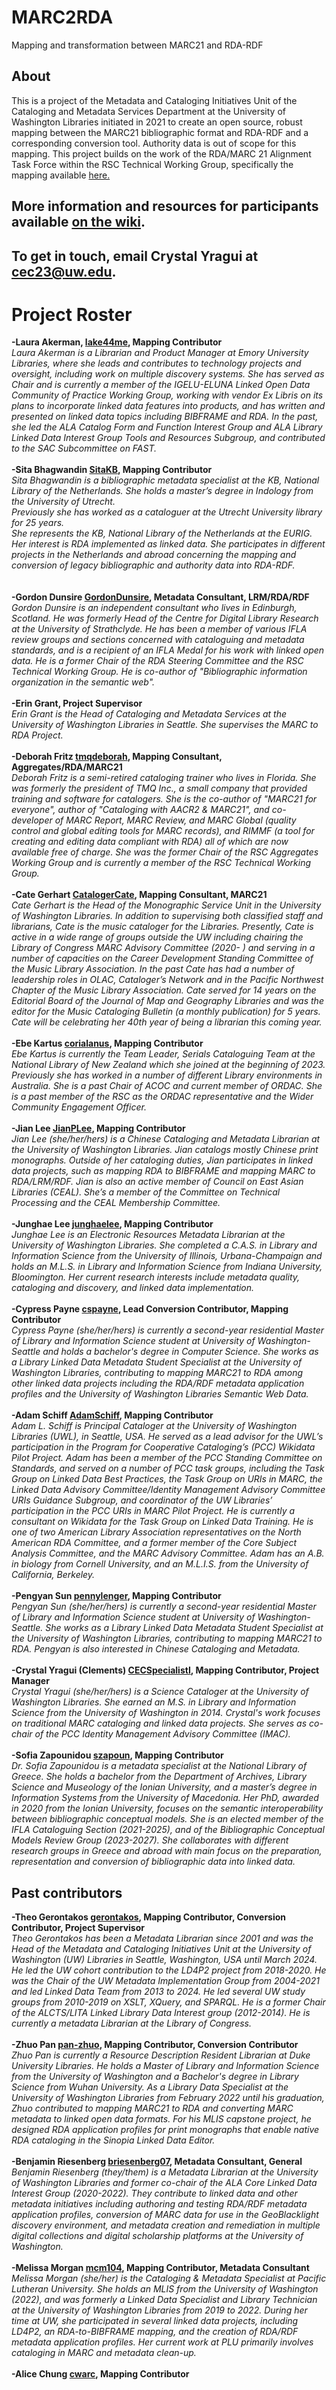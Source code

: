 # MARC2RDA
Mapping and transformation between MARC21 and RDA-RDF
## About
This is a project of the Metadata and Cataloging Initiatives Unit of the Cataloging and Metadata Services Department at the University of Washington Libraries initiated in 2021 to create an open source, robust mapping between the MARC21 bibliographic format and RDA-RDF and a corresponding conversion tool. Authority data is out of scope for this mapping. This project builds on the work of the RDA/MARC 21 Alignment Task Force within the RSC Technical Working Group, specifically the mapping available [here.](http://www.rdaregistry.info/Maps/mapRDA2M21B.html)
## More information and resources for participants available [on the wiki](https://github.com/uwlib-cams/MARC2RDA/wiki).
## To get in touch, email Crystal Yragui at cec23@uw.edu.
# Project Roster
**-Laura Akerman, [lake44me](https://github.com/lake44me), Mapping Contributor**<br>
_Laura Akerman is a Librarian and Product Manager at Emory University Libraries, where she leads and contributes to technology projects and oversight, including work on multiple discovery systems.  She has served as Chair and is currently a member of the IGELU-ELUNA Linked Open Data Community of Practice Working Group, working with vendor Ex Libris on its plans to incorporate linked data features into products, and has written and presented on linked data topics including BIBFRAME and RDA.  In the past, she led the ALA Catalog Form and Function Interest Group and ALA Library Linked Data Interest Group Tools and Resources Subgroup, and contributed to the SAC Subcommittee on FAST._
<br><br>
**-Sita Bhagwandin [SitaKB](https://github.com/SitaKB), Mapping Contributor**<br>
_Sita Bhagwandin is a bibliographic metadata specialist at the KB, National Library of the Netherlands. She holds a master’s degree in Indology from the University of Utrecht. <br>
Previously she has worked as a cataloguer at the Utrecht University library for 25 years.<br>
She represents the KB, National Library of the Netherlands at the EURIG. <br>
Her interest is RDA implemented as linked data. She participates in different projects in the Netherlands and abroad concerning the mapping and conversion of legacy bibliographic and authority data into RDA-RDF._ <br>
<br><br>
**-Gordon Dunsire [GordonDunsire](https://github.com/GordonDunsire), Metadata Consultant, LRM/RDA/RDF**<br>
_Gordon Dunsire is an independent consultant who lives in Edinburgh, Scotland. He was formerly Head of the Centre for Digital Library Research at the University of Strathclyde. He has been a member of various IFLA review groups and sections concerned with cataloguing and metadata standards, and is a recipient of an IFLA Medal for his work with linked open data. He is a former Chair of the RDA Steering Committee and the RSC Technical Working Group. He is co-author of "Bibliographic information organization in the semantic web"._ 
<br><br>
**-Erin Grant, Project Supervisor**<br>
_Erin Grant is the Head of Cataloging and Metadata Services at the University of Washington Libraries in Seattle. She supervises the MARC to RDA Project._
<br><br>
**-Deborah Fritz [tmqdeborah](https://github.com/tmqdeborah), Mapping Consultant, Aggregates/RDA/MARC21**<br>
_Deborah Fritz is a semi-retired cataloging trainer who lives in Florida. She was formerly the president of TMQ Inc., a small company that provided training and software for catalogers. She is the co-author of "MARC21 for everyone", author of "Cataloging with AACR2 & MARC21", and co-developer of MARC Report, MARC Review, and MARC Global (quality control and global editing tools for MARC records), and RIMMF (a tool for creating and editing data compliant with RDA) all of which are now available free of charge. She was the former Chair of the RSC Aggregates Working Group and is currently a member of the RSC Technical Working Group._
<br><br>
**-Cate Gerhart [CatalogerCate](https://github.com/CatalogerCate), Mapping Consultant, MARC21**<br>
_Cate Gerhart is the Head of the Monographic Service Unit in the University of Washington Libraries. In addition to supervising both classified staff and librarians, Cate is the music cataloger for the Libraries.  Presently, Cate is active in a wide range of groups outside the UW including chairing the Library of Congress MARC Advisory Committee (2020- ) and serving in a number of capacities on the Career Development Standing Committee of the Music Library Association.  In the past Cate has had a number of leadership roles in OLAC, Cataloger’s Network and in the Pacific Northwest Chapter of the Music Library Association.   Cate served for 14 years on the Editorial Board of the Journal of Map and Geography Libraries and was the editor for the Music Cataloging Bulletin (a monthly publication) for 5 years. Cate will be celebrating her 40th year of being a librarian this coming year._
<br><br>
**-Ebe Kartus [corialanus](https://github.com/corialanus), Mapping Contributor**<br>
_Ebe Kartus is currently the Team Leader, Serials Cataloguing Team at the National Library of New Zealand which she joined at the beginning of 2023. Previously she has worked in a number of different Library environments in Australia. She is a past Chair of ACOC and current member of ORDAC. She is a past member of the RSC as the ORDAC representative and the Wider Community Engagement Officer._
<br><br>
**-Jian Lee [JianPLee](https://github.com/JianPLee), Mapping Contributor**<br>
_Jian Lee (she/her/hers) is a Chinese Cataloging and Metadata Librarian at the University of Washington Libraries. Jian catalogs mostly Chinese print monographs. Outside of her cataloging duties, Jian participates in linked data projects, such as mapping RDA to BIBFRAME and mapping MARC to RDA/LRM/RDF. Jian is also an active member of Council on East Asian Libraries (CEAL). She’s a member of the Committee on Technical Processing and the CEAL Membership Committee._
<br><br>
**-Junghae Lee [junghaelee](https://github.com/junghaelee), Mapping Contributor**<br>
_Junghae Lee is an Electronic Resources Metadata Librarian at the University of Washington Libraries. She completed a C.A.S. in Library and Information Science from the University of Illinois, Urbana-Champaign and holds an M.L.S. in Library and Information Science from Indiana University, Bloomington. Her current research interests include metadata quality, cataloging and discovery, and linked data implementation._ <br><br>
**-Cypress Payne [cspayne](https://github.com/cspayne), Lead Conversion Contributor, Mapping Contributor**<br>
_Cypress Payne (she/her/hers) is currently a second-year residential Master of Library and Information Science student at University of Washington-Seattle and holds a bachelor's degree in Computer Science. She works as a Library Linked Data Metadata Student Specialist at the University of Washington Libraries, contributing to mapping MARC21 to RDA among other linked data projects including the RDA/RDF metadata application profiles and the University of Washington Libraries Semantic Web Data._
<br><br>
**-Adam Schiff [AdamSchiff](https://github.com/AdamSchiff), Mapping Contributor**<br>
_Adam L. Schiff is Principal Cataloger at the University of Washington Libraries (UWL), in Seattle, USA. He served as a lead advisor for the UWL’s participation in the Program for Cooperative Cataloging’s (PCC) Wikidata Pilot Project. Adam has been a member of the PCC Standing Committee on Standards, and served on a number of PCC task groups, including the Task Group on Linked Data Best Practices, the Task Group on URIs in MARC, the Linked Data Advisory Committee/Identity Management Advisory Committee URIs Guidance Subgroup, and coordinator of the UW Libraries’ participation in the PCC URIs in MARC Pilot Project. He is currently a consultant on Wikidata for the Task Group on Linked Data Training. He is one of two American Library Association representatives on the North American RDA Committee, and a former member of the Core Subject Analysis Committee, and the MARC Advisory Committee. Adam has an A.B. in biology from Cornell University, and an M.L.I.S. from the University of California, Berkeley._
<br><br>
**-Pengyan Sun [pennylenger](https://github.com/pennylenger), Mapping Contributor**<br>
_Pengyan Sun (she/her/hers) is currently a second-year residential Master of Library and Information Science student at University of Washington-Seattle. She works as a Library Linked Data Metadata Student Specialist at the University of Washington Libraries, contributing to mapping MARC21 to RDA. Pengyan is also interested in Chinese Cataloging and Metadata._ <br><br>
**-Crystal Yragui (Clements) [CECSpecialistI](https://github.com/CECSpecialistI), Mapping Contributor, Project Manager**<br>
_Crystal Yragui (she/her/hers) is a Science Cataloger at the University of Washington Libraries. She earned an M.S. in Library and Information Science from the University of Washington in 2014. Crystal's work focuses on traditional MARC cataloging and linked data projects. She serves as co-chair of the PCC Identity Management Advisory Committee (IMAC)._ <br><br>
**-Sofia Zapounidou [szapoun](https://github.com/szapoun), Mapping Contributor**<br>
_Dr. Sofia Zapounidou is a metadata specialist at the National Library of Greece. She holds a bachelor from the Department of Archives, Library Science and Museology of the Ionian University, and a master’s degree in Information Systems from the University of Macedonia. Her PhD, awarded in 2020 from the Ionian University, focuses on the semantic interoperability between bibliographic conceptual models. She is an elected member of the IFLA Cataloguing Section (2021-2025), and of the Bibliographic Conceptual Models Review Group (2023-2027). She collaborates with different research groups in Greece and abroad with main focus on the preparation, representation and conversion of bibliographic data into linked data._
## Past contributors
**-Theo Gerontakos [gerontakos](https://github.com/gerontakos), Mapping Contributor, Conversion Contributor, Project Supervisor**<br>
_Theo Gerontakos has been a Metadata Librarian since 2001 and was the Head of the Metadata and Cataloging Initiatives Unit at the University of Washington (UW) Libraries in Seattle, Washington, USA until March 2024. He led the UW cohort contribution to the LD4P2 project from 2018-2020. He was the Chair of the UW Metadata Implementation Group from 2004-2021 and led Linked Data Team from 2013 to 2024. He led several UW study groups from 2010-2019 on XSLT, XQuery, and SPARQL. He is a former Chair of the ALCTS/LITA Linked Library Data Interest group (2012-2014). He is currently a metadata Librarian at the Library of Congress._
<br><br>
**-Zhuo Pan [pan-zhuo](https://github.com/pan-zhuo), Mapping Contributor, Conversion Contributor**<br>
_Zhuo Pan is currently a Resource Description Resident Librarian at Duke University Libraries. He holds a Master of Library and Information Science from the University of Washington and a Bachelor's degree in Library Science from Wuhan University. As a Library Data Specialist at the University of Washington Libraries from February 2022 until his graduation, Zhuo contributed to mapping MARC21 to RDA and converting MARC metadata to linked open data formats. For his MLIS capstone project, he designed RDA application profiles for print monographs that enable native RDA cataloging in the Sinopia Linked Data Editor._ 
<br><br>
**-Benjamin Riesenberg [briesenberg07](https://github.com/briesenberg07), Metadata Consultant, General**<br>
_Benjamin Riesenberg (they/them) is a Metadata Librarian at the University of Washington Libraries and former co-chair of the ALA Core Linked Data Interest Group (2020-2022). They contribute to linked data and other metadata initiatives including authoring and testing RDA/RDF metadata application profiles, conversion of MARC data for use in the GeoBlacklight discovery environment, and metadata creation and remediation in multiple digital collections and digital scholarship platforms at the University of Washington._
<br><br>
**-Melissa Morgan [mcm104](https://github.com/mcm104), Mapping Contributor, Metadata Consultant**<br>
_Melissa Morgan (she/her) is the Cataloging & Metadata Specialist at Pacific Lutheran University. She holds an MLIS from the University of Washington (2022), and was formerly a Linked Data Specialist and Library Technician at the University of Washington Libraries from 2019 to 2022. During her time at UW, she participated in several linked data projects, including LD4P2, an RDA-to-BIBFRAME mapping, and the creation of RDA/RDF metadata application profiles. Her current work at PLU primarily involves cataloging in MARC and metadata clean-up._ <br><br>
**-Alice Chung [cwarc](https://github.com/cwarc), Mapping Contributor**<br>
